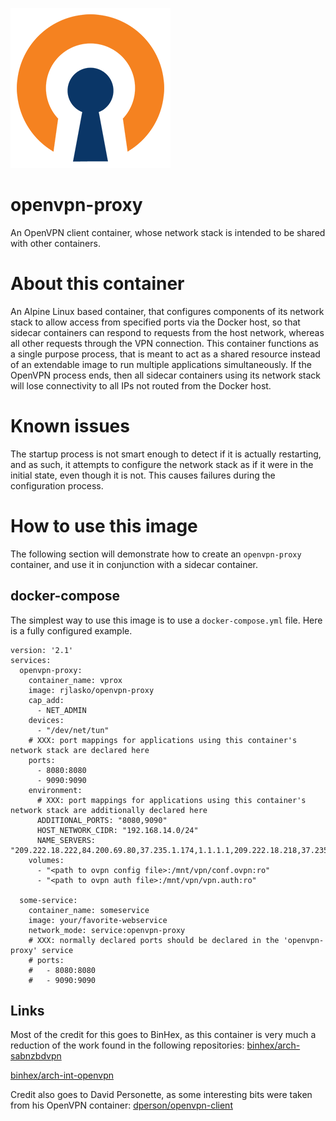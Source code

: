 ![logo](https://raw.githubusercontent.com/rjlasko/openvpn-proxy/master/logo.png)

# openvpn-proxy
An OpenVPN client container, whose network stack is intended to be shared with other containers.

# About this container
An Alpine Linux based container, that configures components of its network stack to allow access from specified ports via the Docker host, so that sidecar containers can respond to requests from the host network, whereas all other requests through the VPN connection.  This container functions as a single purpose process, that is meant to act as a shared resource instead of an extendable image to run multiple applications simultaneously.  If the OpenVPN process ends, then all sidecar containers using its network stack will lose connectivity to all IPs not routed from the Docker host.

# Known issues
The startup process is not smart enough to detect if it is actually restarting, and as such, it attempts to configure the network stack as if it were in the initial state, even though it is not.  This causes failures during the configuration process.

# How to use this image
The following section will demonstrate how to create an `openvpn-proxy` container, and use it in conjunction with a sidecar container.

## docker-compose
The simplest way to use this image is to use a `docker-compose.yml` file.  Here is a fully configured example.

```
version: '2.1'
services:
  openvpn-proxy:
    container_name: vprox
    image: rjlasko/openvpn-proxy
    cap_add:
      - NET_ADMIN
    devices:
      - "/dev/net/tun"
    # XXX: port mappings for applications using this container's network stack are declared here
    ports:
      - 8080:8080
      - 9090:9090
    environment:
      # XXX: port mappings for applications using this container's network stack are additionally declared here
      ADDITIONAL_PORTS: "8080,9090"
      HOST_NETWORK_CIDR: "192.168.14.0/24"
      NAME_SERVERS: "209.222.18.222,84.200.69.80,37.235.1.174,1.1.1.1,209.222.18.218,37.235.1.177,84.200.70.40,1.0.0.1"
    volumes:
      - "<path to ovpn config file>:/mnt/vpn/conf.ovpn:ro"
      - "<path to ovpn auth file>:/mnt/vpn/vpn.auth:ro"

  some-service:
    container_name: someservice
    image: your/favorite-webservice
    network_mode: service:openvpn-proxy
    # XXX: normally declared ports should be declared in the 'openvpn-proxy' service
    # ports:
    #   - 8080:8080
    #   - 9090:9090
```


## Links
Most of the credit for this goes to BinHex, as this container is very much a reduction of the work found in the following repositories:
[binhex/arch-sabnzbdvpn](https://github.com/binhex/arch-sabnzbdvpn)

[binhex/arch-int-openvpn](https://github.com/binhex/arch-int-openvpn)

Credit also goes to David Personette, as some interesting bits were taken from his OpenVPN container:
[dperson/openvpn-client](https://github.com/dperson/openvpn-client)